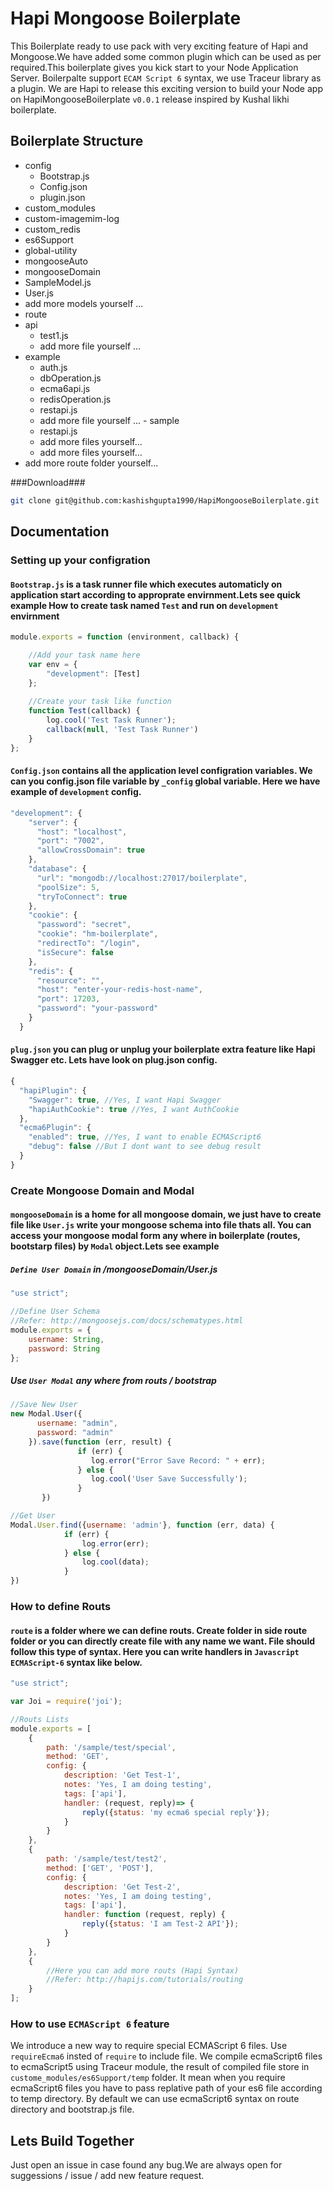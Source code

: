 # Hapi Mongoose Boilerplate #

This Boilerplate ready to use pack with very exciting feature of Hapi and Mongoose.We have added some common plugin which can be used as per required.This boilerplate gives you kick start to your Node Application Server.
Boilerpalte support ``ECAM Script 6`` syntax, we use Traceur library as a plugin. We are Hapi to release this exciting version to build your Node app on HapiMongooseBoilerplate ``v0.0.1`` release inspired by Kushal likhi boilerplate. 

## Boilerplate Structure ##
  - config
    - Bootstrap.js
    - Config.json
    - plugin.json
  - custom_modules
   - custom-imagemim-log
   - custom_redis
   - es6Support
   - global-utility
   - mongooseAuto
  - mongooseDomain
   - SampleModel.js
   - User.js
   - add more models yourself ...
  - route
   - api
       - test1.js
       - add more file yourself ...
   - example
       - auth.js 
       - dbOperation.js
       - ecma6api.js
       - redisOperation.js
       - restapi.js
       - add more file yourself ...
    - sample
       - restapi.js
       - add more files yourself...
       - add more files yourself...
   - add more route folder yourself... 

###Download###
```bash
git clone git@github.com:kashishgupta1990/HapiMongooseBoilerplate.git
```

## Documentation ##

### Setting up your configration ###

#### ``Bootstrap.js`` is a task runner file which executes automaticly on application start according to     approprate envirnment.Lets see quick example How to create task named ``Test`` and run on ``development`` envirnment ####
```javascript
module.exports = function (environment, callback) {

    //Add your task name here
    var env = {
        "development": [Test]
    };
   
    //Create your task like function
    function Test(callback) {
        log.cool('Test Task Runner');
        callback(null, 'Test Task Runner')
    }
};
```
#### ``Config.json`` contains all the application level configration variables. We can you config.json file variable by  ``_config`` global variable. Here we have example of ``development`` config. ####
```javascript
"development": {
    "server": {
      "host": "localhost",
      "port": "7002",
      "allowCrossDomain": true
    },
    "database": {
      "url": "mongodb://localhost:27017/boilerplate",
      "poolSize": 5,
      "tryToConnect": true
    },
    "cookie": {
      "password": "secret",
      "cookie": "hm-boilerplate",
      "redirectTo": "/login",
      "isSecure": false
    },
    "redis": {
      "resource": "",
      "host": "enter-your-redis-host-name",
      "port": 17203,
      "password": "your-password"
    }
  }
```
#### ``plug.json`` you can plug or unplug your boilerplate extra feature like Hapi Swagger etc. Lets have look on plug.json config. ####
```javascript
{
  "hapiPlugin": {
    "Swagger": true, //Yes, I want Hapi Swagger 
    "hapiAuthCookie": true //Yes, I want AuthCookie
  },
  "ecma6Plugin": {
    "enabled": true, //Yes, I want to enable ECMAScript6
    "debug": false //But I dont want to see debug result
  }
}
```
### Create Mongoose Domain and Modal ###

#### ``mongooseDomain`` is a home for all mongoose domain, we just have to create file like ``User.js`` write your mongoose schema into file thats all. You can access your mongoose modal form any where in boilerplate (routes, bootstarp files) by ``Modal`` object.Lets see example ####
##### ``Define User Domain`` in /mongooseDomain/User.js #####
```javascript
"use strict";

//Define User Schema
//Refer: http://mongoosejs.com/docs/schematypes.html
module.exports = {
    username: String,
    password: String
};
```
##### Use ``User Modal`` any where from routs / bootstrap
```javascript
//Save New User
new Modal.User({
      username: "admin",
      password: "admin"
    }).save(function (err, result) {
               if (err) {
                  log.error("Error Save Record: " + err);
               } else {
                  log.cool('User Save Successfully');
               }
       })

//Get User
Modal.User.find({username: 'admin'}, function (err, data) {
            if (err) {
                log.error(err);
            } else {
                log.cool(data);
            }
})
```
### How to define Routs ###

#### ``route`` is a folder where we can define routs. Create folder in side route folder or you can directly create file with any name we want. File should follow this type of syntax. Here you can write handlers in ``Javascript ECMAScript-6`` syntax like below. ####
```javascript
"use strict";

var Joi = require('joi');

//Routs Lists
module.exports = [
    {
        path: '/sample/test/special',
        method: 'GET',
        config: {
            description: 'Get Test-1',
            notes: 'Yes, I am doing testing',
            tags: ['api'],
            handler: (request, reply)=> {
                reply({status: 'my ecma6 special reply'});
            }
        }
    },
    {
        path: '/sample/test/test2',
        method: ['GET', 'POST'],
        config: {
            description: 'Get Test-2',
            notes: 'Yes, I am doing testing',
            tags: ['api'],
            handler: function (request, reply) {
                reply({status: 'I am Test-2 API'});
            }
        }
    },
    {
        //Here you can add more routs (Hapi Syntax)
        //Refer: http://hapijs.com/tutorials/routing
    }
];
```
### How to use ``ECMAScript 6`` feature ###
We introduce a new way to require special ECMAScript 6 files. Use ``requireEcma6`` insted of ``require`` to include file. We compile ecmaScript6 files to ecmaScript5 using Traceur module, the result of compiled file store in ``custome_modules/es6Support/temp`` folder. It mean when you require ecmaScript6 files you have to pass replative path of your es6 file according to temp directory. By default we can use ecmaScript6 syntax on route directory and bootstrap.js file.

## Lets Build Together ##
Just open an issue in case found any bug.We are always open for suggessions / issue / add new feature request.
